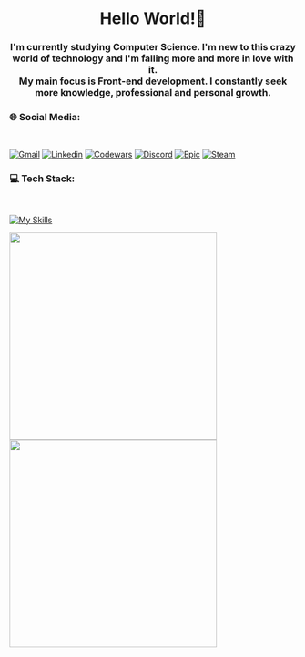 <h1 align="center">Hello World!👋</h1>
<h3 align="center">I'm currently studying Computer Science. I'm new to this crazy world of technology and I'm falling more and more in love with it. <br> My main focus is Front-end development.
I constantly seek more knowledge, professional and personal growth.</h3>




### 🌐 Social Media:
<br>

[![Gmail](https://img.shields.io/badge/Gmail-D14836?style=for-the-badge&logo=gmail&logoColor=white)](mailto:suzaane97@gmail.com)
[![Linkedin](https://img.shields.io/badge/LinkedIn-0077B5?style=for-the-badge&logo=linkedin&logoColor=white)](https://www.linkedin.com/in/maria-suzane-712b4b282/)
[![Codewars](https://img.shields.io/badge/Codewars-B1361E?style=for-the-badge&logo=Codewars&logoColor=white)](https://www.codewars.com/users/sdesuzane)
[![Discord](https://img.shields.io/badge/Discord-5865F2?style=for-the-badge&logo=discord&logoColor=white)](https://discord.com/channels/@me/860547649815052319)
[![Epic](https://img.shields.io/badge/Epic%20Games-313131?style=for-the-badge&logo=Epic%20Games&logoColor=white)](https://store.epicgames.com/pt-BR/u/cb6346446adf49058b96af63e57e2ed3)
[![Steam](https://img.shields.io/badge/Steam-000000?style=for-the-badge&logo=steam&logoColor=white)](https://steamcommunity.com/id/sdesuzane/)

### 💻 Tech Stack:
<br>

[![My Skills](https://skillicons.dev/icons?i=javascript,css,html,git,nodejs,react,vue,angular,vscode&theme=dark)](https://skillicons.dev)
<br>

<img src="https://github-readme-stats.vercel.app/api?username=sdesuzane&theme=transparent&show_icons=true&hide_border=true"  width="364px" /><img src="https://github-readme-streak-stats.herokuapp.com/?user=sdesuzane&theme=transparent&hide_border=true"  width="364px"/>